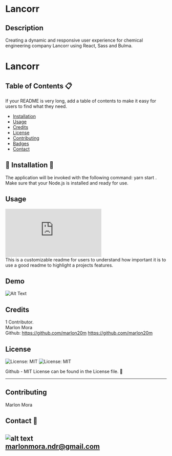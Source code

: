 # Lancorr 

## Description 

Creating a dynamic and responsive user experience for chemical engineering company Lancorr using React, Sass and Bulma.

# Lancorr
          
          
## Table of Contents :clipboard:
          
If your README is very long, add a table of contents to make it easy for users to find what they need.
          
* [Installation](#installation)
* [Usage](#usage)
* [Credits](#credits)
* [License](#license)
* [Contributing](#Contributing)
* [Badges](#Badges)
* [Contact](#Contact)
          
          
## :construction: Installation :construction:
          
The application will be invoked with the following command: yarn start . Make sure that your Node.js is installed and ready for use. 
          
## Usage 
![kb usage](https://badge-size.herokuapp.com/Naereen/StrapDown.js/master/strapdown.min.js)</br >
This is a customizable readme for users to understand how important it is to use a good readme to highlight a projects features.
## Demo

![Alt Text](https://i.ibb.co/fNdH3nq/Screen-Shot-2020-11-05-at-4-04-43-PM.png)

## Credits
1 Contributor. </br > 
Marlon Mora </br >
Github: https://github.com/marlon20m https://github.com/marlon20m
          
## License
          
![License: MIT](https://img.shields.io/badge/License-MIT-blue.svg)
![License: MIT](https://img.shields.io/badge/License-MIT-green.svg)

          
Github - MIT License can be found in the License file. :file_folder:

---
          
          
## Contributing
          
Marlon Mora


          
## Contact :email:
          
![alt text](https://avatars0.githubusercontent.com/u/62806466?v=4)</br >
marlonmora.ndr@gmail.com
---